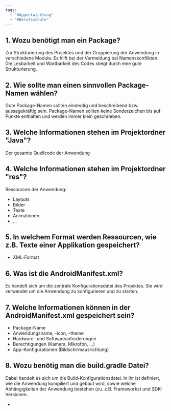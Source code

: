 ```yaml
---
tags:
  - "#Appentwicklung"
  - "#Berufsschule"
---
```

## 1. Wozu benötigt man ein Package?
Zur Strukturierung des Projektes und der Gruppierung der Anwendung in verschiedene Module. Es hilft bei der Vermeidung bei Namenskonflikten. Die Lesbarkeit und Wartbarkeit des Codes steigt durch eine gute Strukturierung.

## 2. Wie sollte man einen sinnvollen Package-Namen wählen?
Gute Package-Namen sollten eindeutig und beschreibend bzw. aussagekräftig sein. Package-Namen sollten keine Sonderzeichen bis auf Punkte enthalten und werden immer klein geschrieben.

## 3. Welche Informationen stehen im Projektordner "Java"?
Der gesamte Quellcode der Anwendung

## 4. Welche Informationen stehen im Projektordner "res"?
Ressourcen der Anwendung:
+ Layouts
+ Bilder
+ Texte
+ Animationen
+ ...

## 5. In welchem Format werden Ressourcen, wie z.B. Texte einer Applikation gespeichert?
+ XML-Format

##  6. Was ist die AndroidManifest.xml?
Es handelt sich um die zentrale Konfigurationsdatei des Projektes. Sie wird verwendet um die Anwendung zu konfigurieren und zu starten.

## 7. Welche Informationen können in der AndroidManifest.xml gespeichert sein?
+ Package-Name
+ Anwendungsname, -icon, -theme
+ Hardware- und Softwareanforderungen
+ Berechtigungen (Kamera, Mikrofon, ...)
+ App-Konfigurationen (Bildschirmausrichtung)

## 8. Wozu benötig man die build.gradle Datei?
Dabei handelt es sich um die Build-Konfigurationsdatei. In ihr ist definiert, wie die Anwendung kompiliert und gebaut wird, sowie welche Abhängigkeiten der Anwendung bestehen (zu. z.B. Frameworks) und SDK-Versionen.

+ 